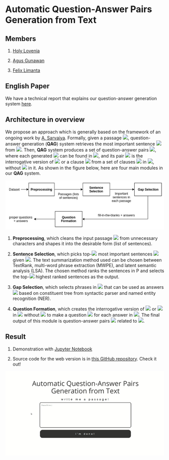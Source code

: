 # Automatic Question-Answer Pairs Generation from Text

## Members

1. [Holy Lovenia](https://github.com/holylovenia)

2. [Agus Gunawan](https://github.com/agusgun)

3. [Felix Limanta](https://github.com/felixlimanta)

## English Paper

We have a technical report that explains our question-answer generation system [here](https://www.researchgate.net/publication/328916588_Automatic_Question-Answer_Pairs_Generation_from_Text).

## Architecture in overview

We propose an approach which is generally based on the framework of an ongoing work by [A. Sarvaiya](https://software.intel.com/en-us/articles/using-natural-language-processing-for-smart-question-generation). Formally, given a passage <img src="https://latex.codecogs.com/gif.latex?P" />, question-answer generation (**QAG**) system retrieves the most important sentence <img src="https://latex.codecogs.com/gif.latex?S" /> from <img src="https://latex.codecogs.com/gif.latex?P" />. Then, **QAG** system produces a set of question-answer pairs <img src="https://latex.codecogs.com/gif.latex?\{(Q_j,&space;A_j)\}" />, where each generated <img src="https://latex.codecogs.com/gif.latex?A_j"/> can be found in <img src="https://latex.codecogs.com/gif.latex?S"/>, and its pair <img src="https://latex.codecogs.com/gif.latex?Q_j"/> is the interrogative version of <img src="https://latex.codecogs.com/gif.latex?S"/> or a clause <img src="https://latex.codecogs.com/gif.latex?C_k"/> from a set of clauses <img src="https://latex.codecogs.com/gif.latex?\{C_k\}"/> in <img src="https://latex.codecogs.com/gif.latex?S"/>, without <img src="https://latex.codecogs.com/gif.latex?A_j"/> in it. As shown in the figure below, here are four main modules  in our **QAG** system.

![architecture-overview](assets/qag-architecture-simple.jpg)

1. **Preprocessing**, which cleans the input passage <img src="https://latex.codecogs.com/gif.latex?P" /> from unnecessary characters and shapes it into the desirable form (list of sentences).

2. **Sentence Selection**, which picks top-<img src="https://latex.codecogs.com/gif.latex?N" /> most important sentences <img src="https://latex.codecogs.com/gif.latex?\{S_1,&space;...,&space;S_N\}" /> given <img src="https://latex.codecogs.com/gif.latex?P" />. The text summarization method used can be chosen between TextRank, multi-word phrase extraction (MWPE), and latent semantic analysis (LSA). The chosen method ranks the sentences in P and selects the top-<img src="https://latex.codecogs.com/gif.latex?N" /> highest ranked sentences as the output.

3. **Gap Selection**, which selects phrases in <img src="https://latex.codecogs.com/gif.latex?S" /> that can be used as answers <img src="https://latex.codecogs.com/gif.latex?\{A_j\}" /> based on constituent tree from syntactic parser and named entity recognition (NER).

4. **Question Formation**, which creates the interrogative version of <img src="https://latex.codecogs.com/gif.latex?S" /> or <img src="https://latex.codecogs.com/gif.latex?C_k&space;\in&space;\{C_k\}" /> in <img src="https://latex.codecogs.com/gif.latex?S" /> without <img src="https://latex.codecogs.com/gif.latex?A_j" /> to make a question <img src="https://latex.codecogs.com/gif.latex?Q_j" /> for each answer in <img src="https://latex.codecogs.com/gif.latex?\{A_j\}" />. The final output of this module is question-answer pairs <img src="https://latex.codecogs.com/gif.latex?\{(Q_j,&space;A_j)\}" /> related to <img src="https://latex.codecogs.com/gif.latex?P" />.

## Result

1. Demonstration with [Jupyter Notebook](https://github.com/holylovenia/question-answer-generation/blob/master/QuestionGeneration/QG_Final.ipynb)

2. Source code for the web version is in [this GitHub repository](https://github.com/agusgun/qag-web). Check it out!

![result](assets/qag-web.gif)